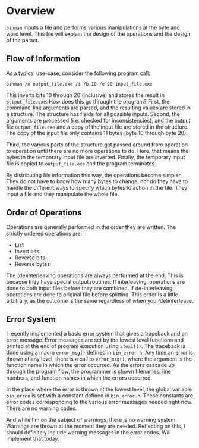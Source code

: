 # Overview
`binman` inputs a file and performs various manipulations at the byte and word level. This file will explain the design of the operations and the design of the parser.

## Flow of Information
As a typical use-case, consider the following program call:

```raw
binman /o output_file.exe /i /b 10 /e 20 input_file.exe
```

This inverts bits 10 through 20 (inclusive) and stores the result in `output_file.exe`. How does this go through the program? First, the command-line arguments are parsed, and the resulting values are stored in a structure. The structure has fields for all possible inputs. Second, the arguments are processed (i.e. checked for inconsistencies), and the output file `output_file.exe` and a copy of the input file are stored in the structure. The copy of the input file only contains 11 bytes (byte 10 through byte 20).

Third, the various parts of the structure get passed around from operation to operation until there are no more operations to do. Here, that means the bytes in the temporary input file are inverted. Finally, the temporary input file is copied to `output_file.exe` and the program terminates.

By distributing file information this way, the operations become simpler. They do not have to know how many bytes to change, nor do they have to handle the different ways to specify which bytes to act on in the file. They input a file and they manipulate the whole file.


## Order of Operations
Operations are generally performed in the order they are written. The strictly ordered operations are:

- List
- Invert bits
- Reverse bits
- Reverse bytes

The (de)interleaving operations are always performed at the end. This is because they have special output routines. If interleaving, operations are done to both input files before they are combined. If de-interleaving, operations are done to original file before splitting. This order is a little arbitrary, as the outcome is the same regardless of when you (de)interleave. 


## Error System
I recently implemented a basic error system that gives a traceback and an error
message. Error messages are set by the lowest level functions and printed at
the end of program execution using `atexit()`. The traceback is done using a 
macro `error_msg()` defined in `bin_error.h`. Any time an error is thrown at
any level, there is a call to `error_msg()`, where the argument is the function
name in which the error occurred. As the errors cascade up through the program
flow, the programmer is shown filenames, line numbers, and function names in
which the errors occurred. 

In the place where the error is thrown at the lowest level, the global variable
`bin_errno` is set with a constant defined in `bin_error.h`. These constants
are error codes corresponding to the various error messages needed right now. 
There are no warning codes. 

And while I'm on the subject of warnings, there is no warning system. Warnings
are thrown at the moment they are needed. Reflecting on this, I should definitely
include warning messages in the error codes. Will implement that today. 

